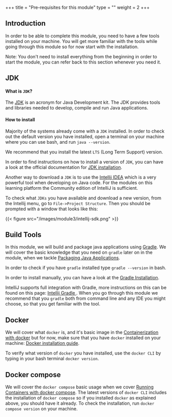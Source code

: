 +++
title = "Pre-requisites for this module"
type = ""
weight = 2
+++

## Introduction

In order to be able to complete this module, you need to have a few tools installed on your machine. 
You will get more familiar with the tools while going through this module so for now start with the installation.

Note: You don't need to install everything from the beginning in order to start the module, you can refer back to this section
whenever you need it.

## JDK 

#### What is `JDK`?

The [JDK](https://en.wikipedia.org/wiki/Java_Development_Kit) is an acronym for Java Development kit. 
The JDK provides tools and libraries needed to develop, compile and run Java applications. 

#### How to install

Majority of the systems already come with a `JDK` installed. In order to check out the default version you have installed, 
open a terminal on your machine where you can use bash, and run `java --version`.

We recommend that you install the latest `LTS` (Long Term Support) version.

In order to find instructions on how to install a version of `JDK`, you can have a look at the official documentation
for [JDK installation](https://docs.oracle.com/en/java/javase/22/install/overview-jdk-installation.html).

Another way to download a `JDK` is to use the [Intellij IDEA](https://www.jetbrains.com/idea/) which is a very powerful
tool when developing on Java code. 
For the modules on this learning platform the Community edition of IntelliJ is sufficient. 

To check what `JDKs` you have available and download a new version, from the Intellij menu, go to `File->Project Structure`.
Then you should be prompted with a window that looks like this:

{{< figure src="/images/module3/intellij-sdk.png" >}}

## Build Tools

In this module, we will build and package java applications using [Gradle](https://docs.gradle.org/current/userguide/getting_started_eng.html).
We will cover the basic knowledge that you need on `gradle` later on in the module, when we tackle [Packaging Java Applications](3-package-java-app.md).

In order to check if you have `gradle` installed type `gradle --version` in bash.

In order to install manually, you can have a look at the [Gradle Installation](https://gradle.org/install/).

IntelliJ supports full integration with Gradle, more instructions on this can be found on this page: [Intellij Gradle ](https://www.jetbrains.com/help/idea/gradle.html).
When you go through this module we recommend that you `gradle` both from command line and any IDE you might choose,
so that you get familiar with the tool. 

## Docker

We will cover what `docker` is, and it's basic image in the [Containerization with docker](4-containerization-with-docker.md)
but for now, make sure that you have `docker` installed on your machine: [Docker installation guide](https://docs.docker.com/engine/install/).

To verify what version of `docker` you have installed, use the `docker CLI` by typing in your bash terminal `docker version`.

## Docker compose

We will cover the `docker compose` basic usage when we cover [Running Containers with docker compose](5-running-containers-docker-compose.md).
The latest versions of `docker CLI` includes the installation of `docker compose` so if you installed `docker` as explained above, you should have it already. 
To check the installation, run `docker compose version` on your machine.

